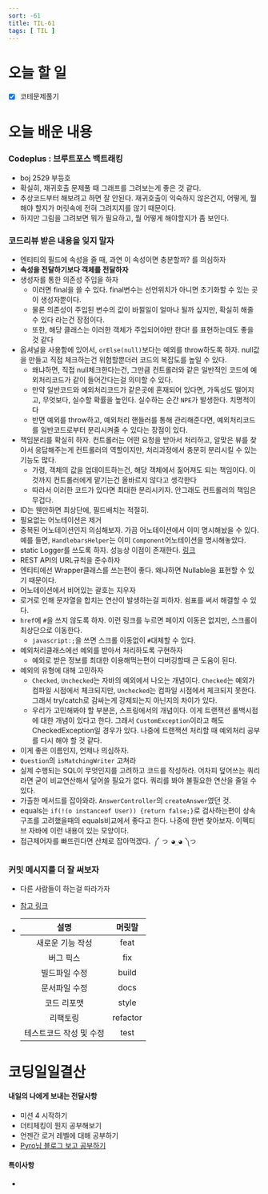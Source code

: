 ```yaml
---
sort: -61
title: TIL-61
tags: [ TIL ]
---
```


# 오늘 할 일

- [x] 코테문제풀기

# 오늘 배운 내용  

### Codeplus : 브루트포스 백트래킹

* boj 2529 부등호
* 확실히, 재귀호출 문제풀 때 그래프를 그려보는게 좋은 것 같다. 
* 추상코드부터 해보려고 하면 잘 안된다. 재귀호출이 익숙하지 않은건지, 어떻게, 뭘 해야 할지가 머릿속에 전혀 그려지지를 않기 때문이다.
* 하지만 그림을 그려보면 뭐가 필요하고, 뭘 어떻게 해야할지가 좀 보인다.



### 코드리뷰 받은 내용을 잊지 말자

* 엔티티의 필드에 속성을 줄 때, 과연 이 속성이면 충분할까? 를 의심하자
* **속성을 전달하기보다 객체를 전달하자**
* 생성자를 통한 의존성 주입을 하자
  * 이러면 final을 쓸 수 있다. final변수는 선언위치가 아니면 초기화할 수 있는 곳이 생성자뿐이다.
  * 물론 의존성이 주입된 변수의 값이 바뀔일이 얼마나 될까 싶지만, 확실히 해줄 수 있다 라는건 장점이다.
  * 또한, 해당 클래스는 이러한 객체가 주입되어야만 한다! 를 표현하는데도 좋을 것 같다
* 옵셔널을 사용함에 있어서, `orElse(null)`보다는 예외를 throw하도록 하자. null값을 만들고 직접 체크하는건 위험할뿐더러 코드의 복잡도를 높일 수 있다.
  * 왜냐하면, 직접 null체크한다는건, 그만큼 컨트롤러와 같은 일반적인 코드에 예외처리코드가 같이 들어간다는걸 의미할 수 있다.
  * 만약 일반코드와 예외처리코드가 같은곳에 혼재되어 있다면, 가독성도 떨어지고, 무엇보다, 실수할 확률을 높인다. 실수하는 순간 `NPE`가 발생한다. 치명적이다
  * 반면 예외를 throw하고, 예외처리 핸들러를 통해 관리해준다면, 예외처리코드를 일반코드로부터 분리시켜줄 수 있다는 장점이 있다.
* 책임분리를 확실히 하자. 컨트롤러는 어떤 요청을 받아서 처리하고, 알맞은 뷰를 찾아서 응답해주는게 컨트롤러의 역할이지만, 처리과정에서 충분히 분리시킬 수 있는 기능도 많다.
  * 가령, 객체의 값을 업데이트하는건,  해당 객체에서 짊어져도 되는 책임이다. 이것까지 컨트롤러에게 맡기는건 올바르지 않다고 생각한다
  * 따라서 이러한 코드가 있다면 최대한 분리시키자. 안그래도 컨트롤러의 책임은 무겁다.
* ID는 웬만하면 최상단에, 필드배치는 적절히.
* 필요없는 어노테이션은 제거
* 중복된 어노테이션인지 의심해보자. 가끔 어노테이션에서 이미 명시해놨을 수 있다. 예를 들면, `HandlebarsHelper`는 이미 `Component`어노테이션을 명시해놓았다.
* static Logger를 쓰도록 하자. 성능상 이점이 존재한다. [링크](https://stackoverflow.com/questions/8262310/any-reason-to-use-private-instead-of-private-final-static-on-the-logback-logger)
* REST API의 URL규칙을 준수하자
* 엔티티에선 Wrapper클래스를 쓰는편이 좋다. 왜냐하면 Nullable을 표현할 수 있기 때문이다.
* 어노테이션에서 비어있는 괄호는 지우자
* 로거로 인해 문자열을 합치는 연산이 발생하는걸 피하자. 쉼표를 써서 해결할 수 있다.
* `href`에 `#`을 쓰지 않도록 하자. 이런 링크를 누르면 페이지 이동은 없지만, 스크롤이 최상단으로 이동한다.
  * `javascript:;`을 쓰면 스크롤 이동없이 `#`대체할 수 있다.
* 예외처리클래스에선 예외를 받아서 처리하도록 구현하자
  * 예외로 받은 정보를 최대한 이용해먹는편이 디버깅할때 큰 도움이 된다.
* 예외의 유형에 대해 고민하자
  * `Checked`, `Unchecked`는 자바의 예외에서 나오는 개념이다. `Checked`는 예외가 컴파일 시점에서 체크되지만, `Unchecked`는 컴파일 시점에서 체크되지 못한다. 그래서 try/catch로 감싸는게 강제되는지 아닌지의 차이가 있다.
  * 우리가 고민해봐야 할 부분은, 스프링에서의 개념이다. 이게 트랜잭션 롤백시점에 대한 개념이 있다고 한다. 그래서 `CustomException`이라고 해도 CheckedException일 경우가 있다. 나중에 트랜잭션 처리할 때 예외처리 공부를 다시 해야 할 것 같다.
* 이게 좋은 이름인지, 언제나 의심하자.
* `Question`의 `isMatchingWriter` 고쳐라
* 실제 수행되는 SQL이 무엇인지를 고려하고 코드를 작성하라. 어차피 덮어쓰는 쿼리라면 굳이 비교연산해서 덮어쓸 필요가 없다. 쿼리를 봐야 불필요한 연산을 줄일 수 있다.
* 가출한 메서드를 잡아와라. `AnswerController`의 `createAnswer`였던 것.
* equals는 `if(!(o instanceof User)) {return false;}`로 검사하는편이 상속구조를 고려했을때의 equals비교에서 좋다고 한다. 나중에 한번 찾아보자. 이펙티브 자바에 이런 내용이 있는 모양이다.
* 접근제어자를 빠뜨린다면 산체로 잡아먹겠다.` ༼ つ ◕_◕ ༽つ`

### 커밋 메시지를 더 잘 써보자

* 다른 사람들이 하는걸 따라가자

* [참고 링크](https://velog.io/@djh20/Git-%EC%A0%9C%EB%8C%80%EB%A1%9C-%EC%82%AC%EC%9A%A9%ED%95%B4%EB%B3%B4%EC%9E%90)

* |          설명           |  머릿말  |
  | :---------------------: | :------: |
  |    새로운 기능 작성     |   feat   |
  |        버그 픽스        |   fix    |
  |      빌드파일 수정      |  build   |
  |      문서파일 수정      |   docs   |
  |       코드 리포맷       |  style   |
  |        리팩토링         | refactor |
  | 테스트코드 작성 및 수정 |   test   |








# 코딩일일결산

#### 내일의 나에게 보내는 전달사항

* 미션 4 시작하기
* 더티체킹이 뭔지 공부해보기
* 언젠간 로거 레벨에 대해 공부하기
* [Pyro님 블로그 보고 공부하기](https://www.notion.so/REST-4cebf855900b4b0496acce657b5c8104)

#### 특이사항

* 

